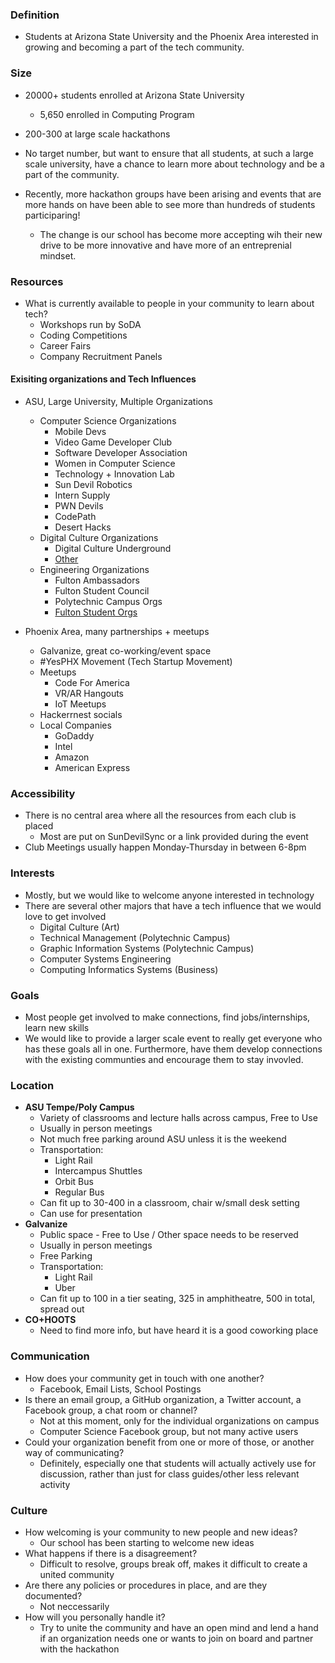 ### Definition

- Students at Arizona State University and the Phoenix Area interested in growing and becoming a part of the tech community. 

### Size

- 20000+ students enrolled at Arizona State University 
    - 5,650 enrolled in Computing Program
- 200-300 at large scale hackathons    

- No target number, but want to ensure that all students, at such a large scale university, have a chance to learn more about technology and be a part of the community.

- Recently, more hackathon groups have been arising and events that are more hands on have been able to see more than hundreds of students participaring! 
    - The change is our school has become more accepting wih their new drive to be more innovative and have more of an entreprenial mindset. 

### Resources
- What is currently available to people in your community to learn about tech?
    - Workshops run by SoDA
    - Coding Competitions
    - Career Fairs
    - Company Recruitment Panels

#### Exisiting organizations and Tech Influences
- ASU, Large University, Multiple Organizations
    - Computer Science Organizations 
        - Mobile Devs
        - Video Game Developer Club
        - Software Developer Association 
        - Women in Computer Science 
        - Technology + Innovation Lab 
        - Sun Devil Robotics
        - Intern Supply 
        - PWN Devils 
        - CodePath
        - Desert Hacks
    - Digital Culture Organizations 
        - Digital Culture Underground 
        - [Other](https://artsmediaengineering.asu.edu/resources/students/clubs-organizations) 
    - Engineering Organizations 
        - Fulton Ambassadors 
        - Fulton Student Council 
        - Polytechnic Campus Orgs
        - [Fulton Student Orgs](https://fso.engineering.asu.edu/student-org-directory/)

- Phoenix Area, many partnerships + meetups 
    - Galvanize, great co-working/event space
    - #YesPHX Movement (Tech Startup Movement)
    - Meetups 
        - Code For America
        - VR/AR Hangouts 
        - IoT Meetups 
    - Hackerrnest socials 
    - Local Companies 
        - GoDaddy 
        - Intel 
        - Amazon
        - American Express 

### Accessibility
- There is no central area where all the resources from each club is placed
    - Most are put on SunDevilSync or a link provided during the event
- Club Meetings usually happen Monday-Thursday in between 6-8pm

### Interests

- Mostly, but we would like to welcome anyone interested in technology
- There are several other majors that have a tech influence that we would love to get involved
    - Digital Culture (Art)
    - Technical Management (Polytechnic Campus)
    - Graphic Information Systems (Polytechnic Campus)
    - Computer Systems Engineering
    - Computing Informatics Systems (Business)

### Goals

- Most people get involved to make connections, find jobs/internships, learn new skills
- We would like to provide a larger scale event to really get everyone who has these goals all in one. Furthermore, have them develop connections with the existing communties and encourage them to stay invovled. 


### Location

- **ASU Tempe/Poly Campus**
    - Variety of classrooms and lecture halls across campus, Free to Use 
    - Usually in person meetings
    - Not much free parking around ASU unless it is the weekend
    - Transportation: 
        - Light Rail 
        - Intercampus Shuttles 
        - Orbit Bus 
        - Regular Bus 
    - Can fit up to 30-400 in a classroom, chair w/small desk setting 
    - Can use for presentation  
- **Galvanize**
     - Public space - Free to Use / Other space needs to be reserved
    - Usually in person meetings
    - Free Parking 
    - Transportation: 
        - Light Rail 
        - Uber
    - Can fit up to 100 in a tier seating, 325 in amphitheatre, 500 in total, spread out
- **CO+HOOTS**
    - Need to find more info, but have heard it is a good coworking place 

### Communication
- How does your community get in touch with one another?
    - Facebook, Email Lists, School Postings
- Is there an email group, a GitHub organization, a Twitter account, a Facebook group, a chat room or channel?
    - Not at this moment, only for the individual organizations on campus
    - Computer Science Facebook group, but not many active users
- Could your organization benefit from one or more of those, or another way of communicating?
    - Definitely, especially one that students will actually actively use for discussion, rather than just for class guides/other less relevant activity

### Culture
- How welcoming is your community to new people and new ideas?
    - Our school has been starting to welcome new ideas
- What happens if there is a disagreement?
    - Difficult to resolve, groups break off, makes it difficult to create a united community
- Are there any policies or procedures in place, and are they documented?
    - Not neccessarily 
- How will you personally handle it?
    - Try to unite the community and have an open mind and lend a hand if an organization needs one or wants to join on board and partner with the hackathon